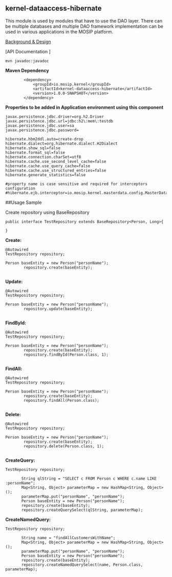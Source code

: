 ## kernel-dataaccess-hibernate

This module is used by modules that have to use the DAO layer. There can be multiple databases and multiple DAO framework implementation can be used in various applications in the MOSIP platform.
 
[Background & Design](../../docs/design/kernel/kernel-dataaccess.md)
 

 [API Documentation ]
 
 ```
 mvn javadoc:javadoc

 ```
 
**Maven Dependency**

```
		<dependency>
			<groupId>io.mosip.kernel</groupId>
			<artifactId>kernel-dataaccess-hibernate</artifactId>
			<version>1.0.0-SNAPSHOT</version>
		</dependency>
```


 **Properties to be added in Application environment using this component**

```
javax.persistence.jdbc.driver=org.h2.Driver
javax.persistence.jdbc.url=jdbc:h2\:mem\:testdb
javax.persistence.jdbc.user=sa
javax.persistence.jdbc.password=

hibernate.hbm2ddl.auto=create-drop
hibernate.dialect=org.hibernate.dialect.H2Dialect
hibernate.show_sql=false
hibernate.format_sql=false
hibernate.connection.charSet=utf8
hibernate.cache.use_second_level_cache=false
hibernate.cache.use_query_cache=false
hibernate.cache.use_structured_entries=false
hibernate.generate_statistics=false

#property name is case sensitive and required for interceptors configuration
#hibernate.ejb.interceptor=io.mosip.kernel.masterdata.config.MasterDataInterceptor

```

##Usage Sample

Create repository using BaseRepository

```
public interface TestRepository extends BaseRepository<Person, Long>{

}

```
 
**Create:**
 
```
@Autowired
TestRepository repository;

Person baseEntity = new Person("personName");
		repository.create(baseEntity);
 
 ```
 
 **Update:**
 
```
@Autowired
TestRepository repository;

Person baseEntity = new Person("personName");
		repository.update(baseEntity);
 
 ```
 
**FindById:**
 
```
@Autowired
TestRepository repository;

Person baseEntity = new Person("personName");
		repository.create(baseEntity);
		repository.findById(Person.class, 1);
 
 ```
 
**FindAll:**
 
```
@Autowired
TestRepository repository;

Person baseEntity = new Person("personName");
		repository.create(baseEntity);
		repository.findAll(Person.class);
 
 ```
 
**Delete:**
 
```
@Autowired
TestRepository repository;

Person baseEntity = new Person("personName");
		repository.create(baseEntity);
		repository.delete(Person.class, 1);
 
 ```
 
**CreateQuery:**
 
 ```
 TestRepository repository;
 
		String qlString = "SELECT c FROM Person c WHERE c.name LIKE :personName";
		Map<String, Object> parameterMap = new HashMap<String, Object>();
		parameterMap.put("personName", "personName");
		Person baseEntity = new Person("personName");
		repository.create(baseEntity);
		repository.createQuerySelect(qlString, parameterMap);
 
 ```
 
  
**CreateNamedQuery:**
 
 ```
 TestRepository repository;
 
		String name = "findAllCustomersWithName";
		Map<String, Object> parameterMap = new HashMap<String, Object>();
		parameterMap.put("personName", "personName");
		Person baseEntity = new Person("personName");
		repository.create(baseEntity);
		repository.createNamedQuerySelect(name, Person.class, parameterMap);
 
 ```








